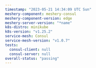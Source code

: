 ```yaml
---
timestamp: "2023-05-21 14:34:09 UTC Sun"
meshery-component: meshery-consul
meshery-component-version: edge
meshery-server-version: "*name"
k8s-distro: minikube
k8s-version: "v1.25.2"
service-mesh: Consul
service-mesh-version: "v1.0.7"
tests:
  consul-client: null
  consul-server: null
overall-status: "passing"
---
```

